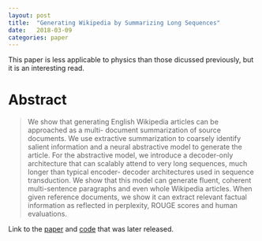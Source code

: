 ```yaml
---
layout: post
title:  "Generating Wikipedia by Summarizing Long Sequences"
date:   2018-03-09
categories: paper
---
```


This paper is less applicable to physics than those dicussed previously, but it is an interesting read.

# Abstract

> We show that generating English Wikipedia articles can be approached as a multi- document summarization of source documents. We use extractive summarization to coarsely identify salient information and a neural abstractive model to generate the article. For the abstractive model, we introduce a decoder-only architecture that can scalably attend to very long sequences, much longer than typical encoder- decoder architectures used in sequence transduction. We show that this model can generate fluent, coherent multi-sentence paragraphs and even whole Wikipedia articles. When given reference documents, we show it can extract relevant factual information as reflected in perplexity, ROUGE scores and human evaluations. 

Link to the [paper] and [code] that was later released.

[paper]: https://arxiv.org/abs/1801.10198
[code]: https://github.com/tensorflow/tensor2tensor/tree/master/tensor2tensor/data_generators/wikisum

